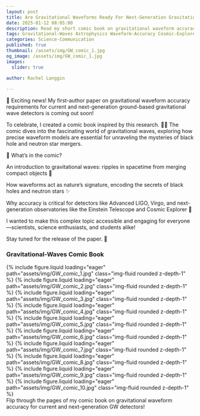 ```yaml
---
layout: post
title: Are Gravitational Waveforms Ready For Next-Generation Gravitational-Wave Detectors? A Comic Book
date: 2025-01-12 08:05:00
description: Read my short comic book on gravitational waveform accuracy for current and next-generation GW detectors here!
tags: Gravitational-Waves Astrophysics Waveform-Accuracy Cosmic-Explorer Einstein-Telescope
categories: Science-Communication
published: true
thumbnail: /assets/img/GW_comic_1.jpg
og_image: /assets/img/GW_comic_1.jpg
images:
  slider: true

author: Rachel Langgin
  
---
```


<style>
/* Custom Styles for Swiper Book Layout */
.swiper-container {
  max-width: 90%; /* Adjust the width to your preference */
  margin: auto; /* Center the Swiper on the page */
  box-shadow: 0px 4px 8px rgba(0, 0, 0, 0.1); /* Subtle shadow for a book-like effect */
}

.swiper-slide {
  background: white; /* White background for pages */
  padding: 10px; /* Add space around images */
  border-radius: 5px; /* Rounded corners for a polished look */
  box-shadow: 0px 2px 4px rgba(0, 0, 0, 0.1); /* Subtle shadow for each page */
}
</style>

🌌 Exciting news! My first-author paper on gravitational waveform accuracy requirements for current and next-generation ground-based gravitational wave detectors is coming out soon!

To celebrate, I created a comic book inspired by this research. 🎨📖 The comic dives into the fascinating world of gravitational waves, exploring how precise waveform models are essential for unraveling the mysteries of black hole and neutron star mergers.

📡 What’s in the comic?

An introduction to gravitational waves: ripples in spacetime from merging compact objects 🌌

How waveforms act as nature’s signature, encoding the secrets of black holes and neutron stars ✨

Why accuracy is critical for detectors like Advanced LIGO, Virgo, and next-generation observatories like the Einstein Telescope and Cosmic Explorer 🔭

I wanted to make this complex topic accessible and engaging for everyone—scientists, science enthusiasts, and students alike!

Stay tuned for the release of the paper. 🚀

### Gravitational-Waves Comic Book  
<!-- Comic Book Viewer -->
<swiper-container
  slides-per-view="1"
  centered-slides="false"
  slides-per-group-skip="1"
  grab-cursor="true"
  keyboard="true"
  breakpoints='{"769": {"slidesPerView": 2, "slidesPerGroup": 2}}'
  scrollbar="true"
  navigation="true"
  effect="flip"
  flip-effect='{"slideShadows": true}'>
  <!-- Title Cover (Single Page) -->
  <swiper-slide>
    {% include figure.liquid loading="eager" path="assets/img/GW_comic_1.jpg" class="img-fluid rounded z-depth-1" %}
  </swiper-slide>

  <!-- Page Pair 2 & 3 -->
  <swiper-slide>
    {% include figure.liquid loading="eager" path="assets/img/GW_comic_2.jpg" class="img-fluid rounded z-depth-1" %}
  </swiper-slide>
  <swiper-slide>
    {% include figure.liquid loading="eager" path="assets/img/GW_comic_3.jpg" class="img-fluid rounded z-depth-1" %}
  </swiper-slide>

  <!-- Page Pair 4 & 5 -->
  <swiper-slide>
    {% include figure.liquid loading="eager" path="assets/img/GW_comic_4.jpg" class="img-fluid rounded z-depth-1" %}
  </swiper-slide>
  <swiper-slide>
    {% include figure.liquid loading="eager" path="assets/img/GW_comic_5.jpg" class="img-fluid rounded z-depth-1" %}
  </swiper-slide>

  <!-- Continue with the rest of the pages -->
  <swiper-slide>
    {% include figure.liquid loading="eager" path="assets/img/GW_comic_6.jpg" class="img-fluid rounded z-depth-1" %}
  </swiper-slide>
  <swiper-slide>
    {% include figure.liquid loading="eager" path="assets/img/GW_comic_7.jpg" class="img-fluid rounded z-depth-1" %}
  </swiper-slide>

  <swiper-slide>
    {% include figure.liquid loading="eager" path="assets/img/GW_comic_8.jpg" class="img-fluid rounded z-depth-1" %}
  </swiper-slide>
  <swiper-slide>
    {% include figure.liquid loading="eager" path="assets/img/GW_comic_9.jpg" class="img-fluid rounded z-depth-1" %}
  </swiper-slide>

  <!-- Last Page -->
  <swiper-slide>
    {% include figure.liquid loading="eager" path="assets/img/GW_comic_10.jpg" class="img-fluid rounded z-depth-1" %}
  </swiper-slide>
</swiper-container>
<div class="caption">
    Flip through the pages of my comic book on gravitational waveform accuracy for current and next-generation GW detectors!
</div>
